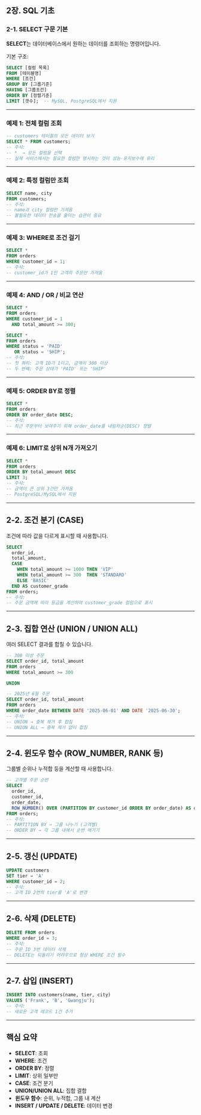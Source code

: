 

## 2장. SQL 기초

### 2-1. SELECT 구문 기본

**SELECT**는 데이터베이스에서 원하는 데이터를 조회하는 명령어입니다.

기본 구조:

```sql
SELECT [컬럼 목록]
FROM [테이블명]
WHERE [조건]
GROUP BY [그룹기준]
HAVING [그룹조건]
ORDER BY [정렬기준]
LIMIT [갯수];  -- MySQL, PostgreSQL에서 지원
```

---

### 예제 1: 전체 컬럼 조회

```sql
-- customers 테이블의 모든 데이터 보기
SELECT * FROM customers;
-- 주석:
-- *  → 모든 컬럼을 선택
-- 실제 서비스에서는 필요한 컬럼만 명시하는 것이 성능·유지보수에 유리
```

---

### 예제 2: 특정 컬럼만 조회

```sql
SELECT name, city
FROM customers;
-- 주석:
-- name과 city 컬럼만 가져옴
-- 불필요한 데이터 전송을 줄이는 습관이 중요
```

---

### 예제 3: WHERE로 조건 걸기

```sql
SELECT *
FROM orders
WHERE customer_id = 1;
-- 주석:
-- customer_id가 1인 고객의 주문만 가져옴
```

---

### 예제 4: AND / OR / 비교 연산

```sql
SELECT *
FROM orders
WHERE customer_id = 1
  AND total_amount >= 300;

SELECT *
FROM orders
WHERE status = 'PAID'
   OR status = 'SHIP';
-- 주석:
-- 첫 쿼리: 고객 ID가 1이고, 금액이 300 이상
-- 두 번째: 주문 상태가 'PAID' 또는 'SHIP'
```

---

### 예제 5: ORDER BY로 정렬

```sql
SELECT *
FROM orders
ORDER BY order_date DESC;
-- 주석:
-- 최근 주문부터 보여주기 위해 order_date를 내림차순(DESC) 정렬
```

---

### 예제 6: LIMIT로 상위 N개 가져오기

```sql
SELECT *
FROM orders
ORDER BY total_amount DESC
LIMIT 3;
-- 주석:
-- 금액이 큰 상위 3건만 가져옴
-- PostgreSQL/MySQL에서 지원
```

---

## 2-2. 조건 분기 (CASE)

조건에 따라 값을 다르게 표시할 때 사용합니다.

```sql
SELECT
  order_id,
  total_amount,
  CASE
    WHEN total_amount >= 1000 THEN 'VIP'
    WHEN total_amount >= 300  THEN 'STANDARD'
    ELSE 'BASIC'
  END AS customer_grade
FROM orders;
-- 주석:
-- 주문 금액에 따라 등급을 계산하여 customer_grade 컬럼으로 표시
```

---

## 2-3. 집합 연산 (UNION / UNION ALL)

여러 SELECT 결과를 합칠 수 있습니다.

```sql
-- 300 이상 주문
SELECT order_id, total_amount
FROM orders
WHERE total_amount >= 300

UNION

-- 2025년 6월 주문
SELECT order_id, total_amount
FROM orders
WHERE order_date BETWEEN DATE '2025-06-01' AND DATE '2025-06-30';
-- 주석:
-- UNION → 중복 제거 후 합침
-- UNION ALL → 중복 제거 없이 합침
```

---

## 2-4. 윈도우 함수 (ROW\_NUMBER, RANK 등)

그룹별 순위나 누적합 등을 계산할 때 사용합니다.

```sql
-- 고객별 주문 순번
SELECT
  order_id,
  customer_id,
  order_date,
  ROW_NUMBER() OVER (PARTITION BY customer_id ORDER BY order_date) AS order_seq
FROM orders;
-- 주석:
-- PARTITION BY → 그룹 나누기 (고객별)
-- ORDER BY → 각 그룹 내에서 순번 매기기
```

---

## 2-5. 갱신 (UPDATE)

```sql
UPDATE customers
SET tier = 'A'
WHERE customer_id = 2;
-- 주석:
-- 고객 ID 2번의 tier를 'A'로 변경
```

---

## 2-6. 삭제 (DELETE)

```sql
DELETE FROM orders
WHERE order_id = 3;
-- 주석:
-- 주문 ID 3번 데이터 삭제
-- DELETE는 되돌리기 어려우므로 항상 WHERE 조건 필수
```

---

## 2-7. 삽입 (INSERT)

```sql
INSERT INTO customers(name, tier, city)
VALUES ('Frank', 'B', 'Gwangju');
-- 주석:
-- 새로운 고객 레코드 1건 추가
```

---

## 핵심 요약

* **SELECT**: 조회
* **WHERE**: 조건
* **ORDER BY**: 정렬
* **LIMIT**: 상위 일부만
* **CASE**: 조건 분기
* **UNION/UNION ALL**: 집합 결합
* **윈도우 함수**: 순위, 누적합, 그룹 내 계산
* **INSERT / UPDATE / DELETE**: 데이터 변경

